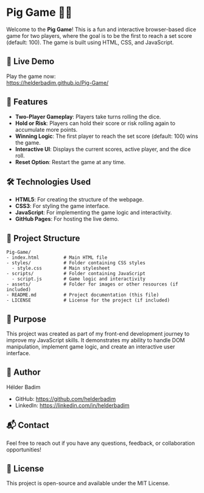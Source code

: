 # Pig Game 🎲🐖

Welcome to the **Pig Game**! This is a fun and interactive browser-based dice game for two players, where the goal is to be the first to reach a set score (default: 100). The game is built using HTML, CSS, and JavaScript.

## 🚀 Live Demo

Play the game now:  
https://helderbadim.github.io/Pig-Game/

## 📌 Features

- **Two-Player Gameplay**: Players take turns rolling the dice.
- **Hold or Risk**: Players can hold their score or risk rolling again to accumulate more points.
- **Winning Logic**: The first player to reach the set score (default: 100) wins the game.
- **Interactive UI**: Displays the current scores, active player, and the dice roll.
- **Reset Option**: Restart the game at any time.

## 🛠️ Technologies Used

- **HTML5**: For creating the structure of the webpage.
- **CSS3**: For styling the game interface.
- **JavaScript**: For implementing the game logic and interactivity.
- **GitHub Pages**: For hosting the live demo.

## 📂 Project Structure
```paintext
Pig-Game/
- index.html         # Main HTML file
- styles/            # Folder containing CSS styles
  - style.css        # Main stylesheet
- scripts/           # Folder containing JavaScript
  - script.js        # Game logic and interactivity
- assets/            # Folder for images or other resources (if included)
- README.md          # Project documentation (this file)
- LICENSE            # License for the project (if included)
```

## 🎯 Purpose

This project was created as part of my front-end development journey to improve my JavaScript skills. It demonstrates my ability to handle DOM manipulation, implement game logic, and create an interactive user interface.

## 👤 Author

Hélder Badim  
- GitHub: https://github.com/helderbadim  
- LinkedIn: https://linkedin.com/in/helderbadim  

## 📬 Contact

Feel free to reach out if you have any questions, feedback, or collaboration opportunities!

## 📝 License

This project is open-source and available under the MIT License.
